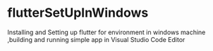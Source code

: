 # flutterSetUpInWindows
Installing and Setting up flutter for environment in windows machine ,building and running  simple app in Visual Studio Code Editor
